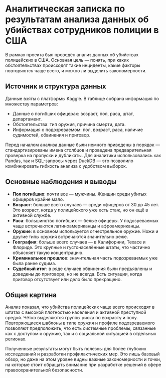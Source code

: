 # Аналитическая записка по результатам анализа данных об убийствах сотрудников полиции в США

В рамках проекта был проведён анализ данных об убийствах полицейских в США. Основная цель — понять, при каких обстоятельствах происходят такие инциденты, какие факторы повторяются чаще всего, и можно ли выделить закономерности.

## Источник и структура данных

Данные взяты с платформы Kaggle. В таблице собрана информация по множеству параметров:
- Данные о погибших офицерах: возраст, пол, раса, штат, департамент.
- Обстоятельства: тип оружия, причина смерти, дата.
- Информация о подозреваемом: пол, возраст, раса, наличие судимостей, обвинения и приговор.

Перед началом анализа данные были немного приведены в порядок — стандартизированы имена столбцов и проведена предварительная проверка на пропуски и дубликаты. Для аналитики использовались как Pandas, так и SQL-запросы через DuckDB — это позволило комбинировать гибкость анализа с удобством выборок.

## Основные наблюдения и выводы

- **Пол погибших**: почти все — мужчины. Женщин среди убитых офицеров крайне мало.
- **Возраст**: больше всего случаев — среди офицеров от 30 до 45 лет. Это возраст, когда у полицейского уже есть стаж, но он ещё в активной службе.
- **Раса**: большинство погибших — белые офицеры. У подозреваемых чаще встречаются латиноамериканцы и афроамериканцы.
- **Оружие**: в основном используется огнестрельное оружие. Ножи и другие типы оружия встречаются значительно реже.
- **География**: больше всего случаев — в Калифорнии, Техасе и Флориде. Это крупные и густонаселённые штаты, что частично объясняет такую концентрацию.
- **Криминальное прошлое**: значительная часть подозреваемых уже была ранее судима.
- **Судебный итог**: в ряде случаев обвинения были предъявлены и доведены до приговора, но не всегда. Есть ситуации, когда приговор отсутствует или дело было прекращено.

## Общая картина

Анализ показал, что убийства полицейских чаще всего происходят в штатах с высокой плотностью населения и активной преступной средой. Чётко выделяются группы риска по возрасту и полу. Повторяющиеся шаблоны в типе оружия и профиле подозреваемого позволяют предположить, что есть системные проблемы, связанные как с доступом к оружию, так и с социальной ситуацией в отдельных регионах.

Полученные результаты могут быть полезны для более глубоких исследований и разработки профилактических мер. Это лишь базовый обзор, но даже на этом уровне видны важные закономерности и точки, на которые стоит обращать внимание при разработке решений в сфере правоохранительной безопасности.